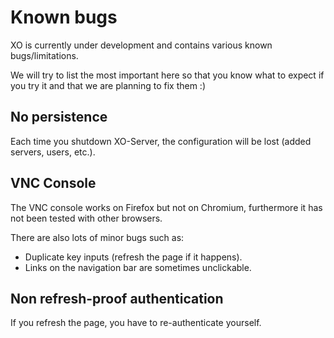 # Known bugs

XO is currently under development and contains various known bugs/limitations.

We will try to list the most important here so that you know what to expect if you try it and that we are planning to fix them :)

## No persistence

Each time you shutdown XO-Server, the configuration will be lost (added servers, users, etc.).

## VNC Console

The VNC console works on Firefox but not on Chromium, furthermore it has not been tested with other browsers.

There are also lots of minor bugs such as:
* Duplicate key inputs (refresh the page if it happens).
* Links on the navigation bar are sometimes unclickable.

## Non refresh-proof authentication

If you refresh the page, you have to re-authenticate yourself.
